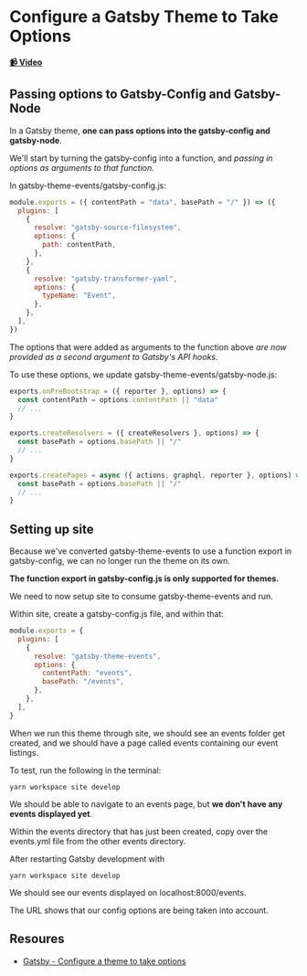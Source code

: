 # Configure a Gatsby Theme to Take Options

**[📹 Video](https://egghead.io/lessons/gatsby-configure-a-gatsby-theme-to-take-options)**

## Passing options to Gatsby-Config and Gatsby-Node
In a Gatsby theme, **one can pass options into the gatsby-config and gatsby-node**.

We'll start by turning the gatsby-config into a function, and *passing in options as arguments to that function*.

In gatsby-theme-events/gatsby-config.js:
```javascript
module.exports = ({ contentPath = "data", basePath = "/" }) => ({
  plugins: [
    {
      resolve: "gatsby-source-filesystem",
      options: {
        path: contentPath,
      },
    },
    {
      resolve: "gatsby-transformer-yaml",
      options: {
        typeName: "Event",
      },
    },
  ],
})
```
The options that were added as arguments to the function above *are now provided as a second argument to Gatsby's API hooks*.

To use these options, we update gatsby-theme-events/gatsby-node.js:
```javascript
exports.onPreBootstrap = ({ reporter }, options) => {
  const contentPath = options.contentPath || "data"
  // ...
}
```
```javascript
exports.createResolvers = ({ createResolvers }, options) => {
  const basePath = options.basePath || "/"
  // ...
}
```
```javascript
exports.createPages = async ({ actions, graphql, reporter }, options) => {
  const basePath = options.basePath || "/"
  // ...
}
```
## Setting up site
Because we've converted gatsby-theme-events to use a function export in gatsby-config, we can no longer run the theme on its own.

**The function export in gatsby-config.js is only supported for themes.**

We need to now setup site to consume gatsby-theme-events and run.

Within site, create a gatsby-config.js file, and within that:
```javascript
module.exports = {
  plugins: [
    {
      resolve: "gatsby-theme-events",
      options: {
        contentPath: "events",
        basePath: "/events",
      },
    },
  ],
}
```
When we run this theme through site, we should see an events folder get created, and we should have a page called events containing our event listings.

To test, run the following in the terminal:
```
yarn workspace site develop
```
We should be able to navigate to an events page, but **we don't have any events displayed yet**.

Within the events directory that has just been created, copy over the events.yml file from the other events directory.

After restarting Gatsby development with
```
yarn workspace site develop
```
We should see our events displayed on localhost:8000/events.

The URL shows that our config options are being taken into account.

## Resoures
- [Gatsby - Configure a theme to take options](https://www.gatsbyjs.org/tutorial/building-a-theme/#configure-a-theme-to-take-options)

